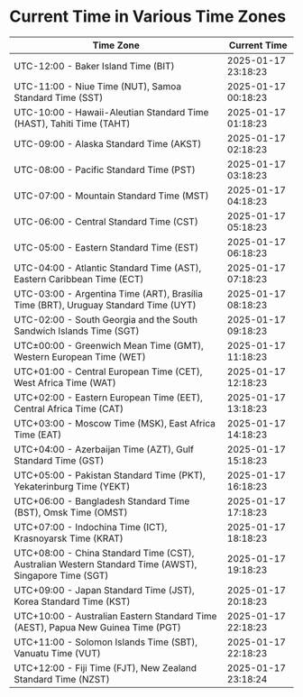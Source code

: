 # Current Time in Various Time Zones

| Time Zone | Current Time |
|-----------|--------------|
| UTC-12:00 - Baker Island Time (BIT) | 2025-01-17 23:18:23 |
| UTC-11:00 - Niue Time (NUT), Samoa Standard Time (SST) | 2025-01-17 00:18:23 |
| UTC-10:00 - Hawaii-Aleutian Standard Time (HAST), Tahiti Time (TAHT) | 2025-01-17 01:18:23 |
| UTC-09:00 - Alaska Standard Time (AKST) | 2025-01-17 02:18:23 |
| UTC-08:00 - Pacific Standard Time (PST) | 2025-01-17 03:18:23 |
| UTC-07:00 - Mountain Standard Time (MST) | 2025-01-17 04:18:23 |
| UTC-06:00 - Central Standard Time (CST) | 2025-01-17 05:18:23 |
| UTC-05:00 - Eastern Standard Time (EST) | 2025-01-17 06:18:23 |
| UTC-04:00 - Atlantic Standard Time (AST), Eastern Caribbean Time (ECT) | 2025-01-17 07:18:23 |
| UTC-03:00 - Argentina Time (ART), Brasília Time (BRT), Uruguay Standard Time (UYT) | 2025-01-17 08:18:23 |
| UTC-02:00 - South Georgia and the South Sandwich Islands Time (SGT) | 2025-01-17 09:18:23 |
| UTC±00:00 - Greenwich Mean Time (GMT), Western European Time (WET) | 2025-01-17 11:18:23 |
| UTC+01:00 - Central European Time (CET), West Africa Time (WAT) | 2025-01-17 12:18:23 |
| UTC+02:00 - Eastern European Time (EET), Central Africa Time (CAT) | 2025-01-17 13:18:23 |
| UTC+03:00 - Moscow Time (MSK), East Africa Time (EAT) | 2025-01-17 14:18:23 |
| UTC+04:00 - Azerbaijan Time (AZT), Gulf Standard Time (GST) | 2025-01-17 15:18:23 |
| UTC+05:00 - Pakistan Standard Time (PKT), Yekaterinburg Time (YEKT) | 2025-01-17 16:18:23 |
| UTC+06:00 - Bangladesh Standard Time (BST), Omsk Time (OMST) | 2025-01-17 17:18:23 |
| UTC+07:00 - Indochina Time (ICT), Krasnoyarsk Time (KRAT) | 2025-01-17 18:18:23 |
| UTC+08:00 - China Standard Time (CST), Australian Western Standard Time (AWST), Singapore Time (SGT) | 2025-01-17 19:18:23 |
| UTC+09:00 - Japan Standard Time (JST), Korea Standard Time (KST) | 2025-01-17 20:18:23 |
| UTC+10:00 - Australian Eastern Standard Time (AEST), Papua New Guinea Time (PGT) | 2025-01-17 22:18:23 |
| UTC+11:00 - Solomon Islands Time (SBT), Vanuatu Time (VUT) | 2025-01-17 22:18:23 |
| UTC+12:00 - Fiji Time (FJT), New Zealand Standard Time (NZST) | 2025-01-17 23:18:24 |
